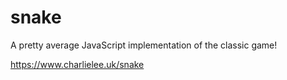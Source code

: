 # snake

A pretty average JavaScript implementation of the classic game!

https://www.charlielee.uk/snake
